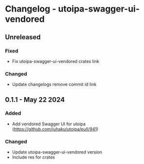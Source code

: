 # Changelog - utoipa-swagger-ui-vendored

## Unreleased

### Fixed

* Fix utoipa-swagger-ui-vendored crates link

### Changed

* Update changelogs remove commit id link

## 0.1.1 - May 22 2024

### Added

* Add vendored Swagger UI for utoipa (https://github.com/juhaku/utoipa/pull/941)

### Changed

* Update utoipa-swagger-ui-vendored version
* Include res for crates

